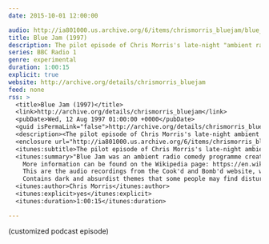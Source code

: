 ```yaml
---
date: 2015-10-01 12:00:00

audio: http://ia801000.us.archive.org/6/items/chrismorris_bluejam/blue_jam_-_s01e01.mp3
title: Blue Jam (1997)
description: The pilot episode of Chris Morris's late-night "ambient radio comedy".
series: BBC Radio 1
genre: experimental
duration: 1:00:15
explicit: true
website: http://archive.org/details/chrismorris_bluejam
feed: none
rss: >
  <title>Blue Jam (1997)</title>
  <link>http://archive.org/details/chrismorris_bluejam</link>
  <pubDate>Wed, 12 Aug 1997 01:00:00 +0000</pubDate>
  <guid isPermaLink="false">http://archive.org/details/chrismorris_bluejam</guid>
  <description><The pilot episode of Chris Morris's late-night ambient comedy.></description>
  <enclosure url="http://ia801000.us.archive.org/6/items/chrismorris_bluejam/blue_jam_-_s01e01.mp3" length="XXXXXXX" type="audio/mpeg" />
  <itunes:subtitle>The pilot episode of Chris Morris's late-night ambient comedy, Blue Jam.</itunes:subtitle>
  <itunes:summary>"Blue Jam was an ambient radio comedy programme created and directed by Chris Morris. It aired on BBC Radio 1 in the early hours of the morning from 1997 to 1999."
    More information can be found on the Wikipedia page: https://en.wikipedia.org/wiki/Blue_Jam
    This are the audio recordings from the Cook'd and Bomb'd website, which can be found here: http://www.cookdandbombd.co.uk/
    Contains dark and absurdist themes that some people may find disturbing.</itunes:summary>
  <itunes:author>Chris Morris</itunes:author>
  <itunes:explicit>yes</itunes:explicit>
  <itunes:duration>1:00:15</itunes:duration>

---
```

(customized podcast episode)

